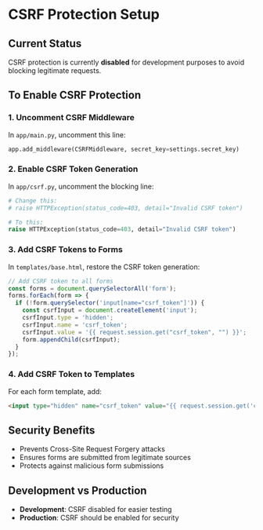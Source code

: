 # CSRF Protection Setup

## Current Status
CSRF protection is currently **disabled** for development purposes to avoid blocking legitimate requests.

## To Enable CSRF Protection

### 1. Uncomment CSRF Middleware
In `app/main.py`, uncomment this line:
```python
app.add_middleware(CSRFMiddleware, secret_key=settings.secret_key)
```

### 2. Enable CSRF Token Generation
In `app/csrf.py`, uncomment the blocking line:
```python
# Change this:
# raise HTTPException(status_code=403, detail="Invalid CSRF token")

# To this:
raise HTTPException(status_code=403, detail="Invalid CSRF token")
```

### 3. Add CSRF Tokens to Forms
In `templates/base.html`, restore the CSRF token generation:
```javascript
// Add CSRF token to all forms
const forms = document.querySelectorAll('form');
forms.forEach(form => {
  if (!form.querySelector('input[name="csrf_token"]')) {
    const csrfInput = document.createElement('input');
    csrfInput.type = 'hidden';
    csrfInput.name = 'csrf_token';
    csrfInput.value = '{{ request.session.get("csrf_token", "") }}';
    form.appendChild(csrfInput);
  }
});
```

### 4. Add CSRF Token to Templates
For each form template, add:
```html
<input type="hidden" name="csrf_token" value="{{ request.session.get('csrf_token', '') }}">
```

## Security Benefits
- Prevents Cross-Site Request Forgery attacks
- Ensures forms are submitted from legitimate sources
- Protects against malicious form submissions

## Development vs Production
- **Development**: CSRF disabled for easier testing
- **Production**: CSRF should be enabled for security
